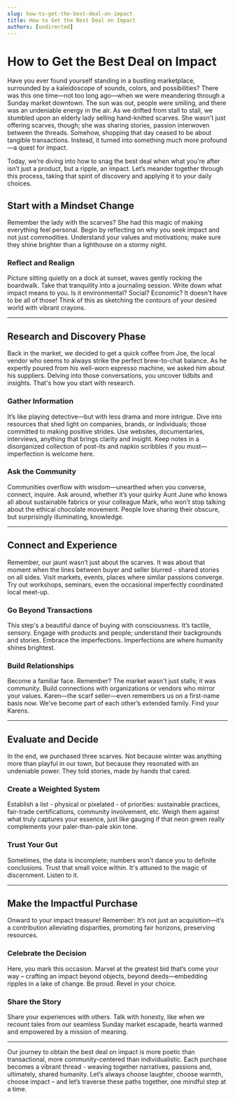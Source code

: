 ```yaml
---
slug: how-to-get-the-best-deal-on-impact
title: How to Get the Best Deal on Impact
authors: [undirected]
---
```



# How to Get the Best Deal on Impact

Have you ever found yourself standing in a bustling marketplace, surrounded by a kaleidoscope of sounds, colors, and possibilities? There was this one time—not too long ago—when we were meandering through a Sunday market downtown. The sun was out, people were smiling, and there was an undeniable energy in the air. As we drifted from stall to stall, we stumbled upon an elderly lady selling hand-knitted scarves. She wasn't just offering scarves, though; she was sharing stories, passion interwoven between the threads. Somehow, shopping that day ceased to be about tangible transactions. Instead, it turned into something much more profound—a quest for impact. 

Today, we’re diving into how to snag the best deal when what you're after isn’t just a product, but a ripple, an impact. Let’s meander together through this process, taking that spirit of discovery and applying it to your daily choices.

## Start with a Mindset Change

Remember the lady with the scarves? She had this magic of making everything feel personal. Begin by reflecting on why you seek impact and not just commodities. Understand your values and motivations; make sure they shine brighter than a lighthouse on a stormy night.

### Reflect and Realign

Picture sitting quietly on a dock at sunset, waves gently rocking the boardwalk. Take that tranquility into a journaling session. Write down what impact means to you. Is it environmental? Social? Economic? It doesn't have to be all of those! Think of this as sketching the contours of your desired world with vibrant crayons.

---

## Research and Discovery Phase

Back in the market, we decided to get a quick coffee from Joe, the local vendor who seems to always strike the perfect brew-to-chat balance. As he expertly poured from his well-worn espresso machine, we asked him about his suppliers. Delving into those conversations, you uncover tidbits and insights. That's how you start with research. 

### Gather Information

It’s like playing detective—but with less drama and more intrigue. Dive into resources that shed light on companies, brands, or individuals; those committed to making positive strides. Use websites, documentaries, interviews, anything that brings clarity and insight. Keep notes in a disorganized collection of post-its and napkin scribbles if you must—imperfection is welcome here.

### Ask the Community

Communities overflow with wisdom—unearthed when you converse, connect, inquire. Ask around, whether it’s your quirky Aunt June who knows all about sustainable fabrics or your colleague Mark, who won’t stop talking about the ethical chocolate movement. People love sharing their obscure, but surprisingly illuminating, knowledge.

---

## Connect and Experience

Remember, our jaunt wasn’t just about the scarves. It was about that moment when the lines between buyer and seller blurred - shared stories on all sides. Visit markets, events, places where similar passions converge. Try out workshops, seminars, even the occasional imperfectly coordinated local meet-up.

### Go Beyond Transactions

This step's a beautiful dance of buying with consciousness. It’s tactile, sensory. Engage with products and people; understand their backgrounds and stories. Embrace the imperfections. Imperfections are where humanity shines brightest.

### Build Relationships

Become a familiar face. Remember? The market wasn't just stalls; it was community. Build connections with organizations or vendors who mirror your values. Karen—the scarf seller—even remembers us on a first-name basis now. We’ve become part of each other’s extended family. Find your Karens.

---

## Evaluate and Decide

In the end, we purchased three scarves. Not because winter was anything more than playful in our town, but because they resonated with an undeniable power. They told stories, made by hands that cared.

### Create a Weighted System

Establish a list - physical or pixelated - of priorities: sustainable practices, fair-trade certifications, community involvement, etc. Weigh them against what truly captures your essence, just like gauging if that neon green really complements your paler-than-pale skin tone.

### Trust Your Gut

Sometimes, the data is incomplete; numbers won't dance you to definite conclusions. Trust that small voice within. It's attuned to the magic of discernment. Listen to it.

---

## Make the Impactful Purchase

Onward to your impact treasure! Remember: It’s not just an acquisition—it’s a contribution alleviating disparities, promoting fair horizons, preserving resources.

### Celebrate the Decision

Here, you mark this occasion. Marvel at the greatest bid that’s come your way – crafting an impact beyond objects, beyond deeds—embedding ripples in a lake of change. Be proud. Revel in your choice.

### Share the Story

Share your experiences with others. Talk with honesty, like when we recount tales from our seamless Sunday market escapade, hearts warmed and empowered by a mission of meaning.

---

Our journey to obtain the best deal on impact is more poetic than transactional, more community-centered than individualistic. Each purchase becomes a vibrant thread - weaving together narratives, passions and, ultimately, shared humanity. Let’s always choose laughter, choose warmth, choose impact – and let’s traverse these paths together, one mindful step at a time.